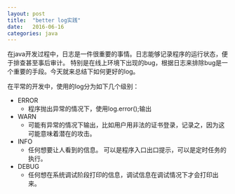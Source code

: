 ```yaml
---
layout: post
title:  "better log实践"
date:   2016-06-16
categories: java
---
```

在java开发过程中，日志是一件很重要的事情。日志能够记录程序的运行状态，便于排查甚至事后审计。
特别是在线上环境下出现的bug，根据日志来排除bug是一个重要的手段。今天就来总结下如何更好的log。

在平常的开发中，使用的log分为如下几个级别：
- ERROR
    - 程序抛出异常的情况下，使用log.error();输出
- WARN
    - 可能有异常的情况下输出，比如用户用非法的证书登录，记录之，因为这可能意味着潜在的攻击。
- INFO
    - 任何想要让人看到的信息。 可以是程序入口出口提示，可以是定时任务的执行。
- DEBUG
    - 任何想在系统调试阶段打印的信息，调试信息在调试情况下才会打印出来。